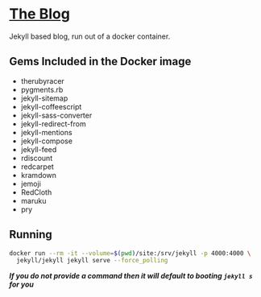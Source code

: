 # [The Blog](http://chadnierenhausen.com)

Jekyll based blog, run out of a docker container.

## Gems Included in the Docker image

* therubyracer
* pygments.rb
* jekyll-sitemap
* jekyll-coffeescript
* jekyll-sass-converter
* jekyll-redirect-from
* jekyll-mentions
* jekyll-compose
* jekyll-feed
* rdiscount
* redcarpet
* kramdown
* jemoji
* RedCloth
* maruku
* pry


## Running

```sh
docker run --rm -it --volume=$(pwd)/site:/srv/jekyll -p 4000:4000 \
  jekyll/jekyll jekyll serve --force_polling
```

***If you do not provide a command then it will default to booting `jekyll s` for you***